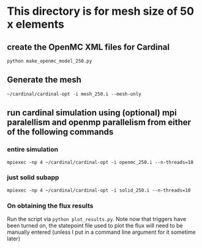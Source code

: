 # This directory is for mesh size of 50 x elements
## create the OpenMC XML files for Cardinal
`python make_openmc_model_250.py`
## Generate the mesh
`~/cardinal/cardinal-opt -i mesh_250.i --mesh-only`
## run cardinal simulation using (optional) mpi paralellism and openmp parallelism from either of the following commands
### entire simulation
`mpiexec -np 4 ~/cardinal/cardinal-opt -i openmc_250.i --n-threads=10`
### just solid subapp
`mpiexec -np 4 ~/cardinal/cardinal-opt -i solid_250.i --n-threads=10`

### On obtaining the flux results
Run the script via `python plot_results.py`. Note now that triggers have been turned on, the statepoint file used to plot the flux will need to be manually entered (unless I put in a command line argument for it sometime later)